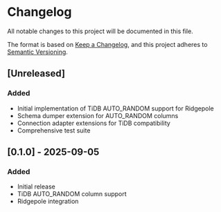 # Changelog

All notable changes to this project will be documented in this file.

The format is based on [Keep a Changelog](https://keepachangelog.com/en/1.0.0/),
and this project adheres to [Semantic Versioning](https://semver.org/spec/v2.0.0.html).

## [Unreleased]

### Added
- Initial implementation of TiDB AUTO_RANDOM support for Ridgepole
- Schema dumper extension for AUTO_RANDOM columns
- Connection adapter extensions for TiDB compatibility
- Comprehensive test suite

## [0.1.0] - 2025-09-05

### Added
- Initial release
- TiDB AUTO_RANDOM column support
- Ridgepole integration
